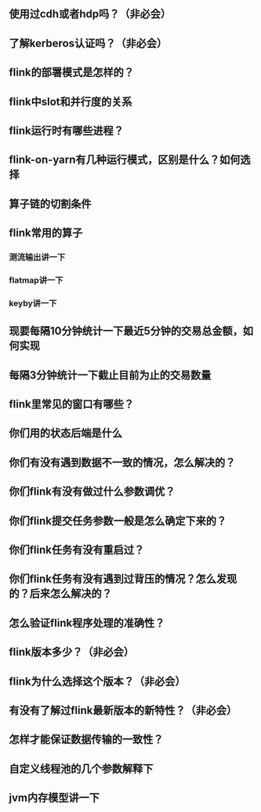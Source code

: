 ## 使用过cdh或者hdp吗？（非必会）

## 了解kerberos认证吗？（非必会）

## flink的部署模式是怎样的？

## flink中slot和并行度的关系

## flink运行时有哪些进程？

## flink-on-yarn有几种运行模式，区别是什么？如何选择

## 算子链的切割条件

## flink常用的算子

### 测流输出讲一下

### flatmap讲一下

### keyby讲一下

## 现要每隔10分钟统计一下最近5分钟的交易总金额，如何实现

## 每隔3分钟统计一下截止目前为止的交易数量


## flink里常见的窗口有哪些？

## 你们用的状态后端是什么

## 你们有没有遇到数据不一致的情况，怎么解决的？

## 你们flink有没有做过什么参数调优？

## 你们flink提交任务参数一般是怎么确定下来的？

## 你们flink任务有没有重启过？

## 你们flink任务有没有遇到过背压的情况？怎么发现的？后来怎么解决的？
## 怎么验证flink程序处理的准确性？

## flink版本多少？（非必会）

## flink为什么选择这个版本？（非必会）

## 有没有了解过flink最新版本的新特性？（非必会）

## 怎样才能保证数据传输的一致性？

## 自定义线程池的几个参数解释下

## jvm内存模型讲一下
